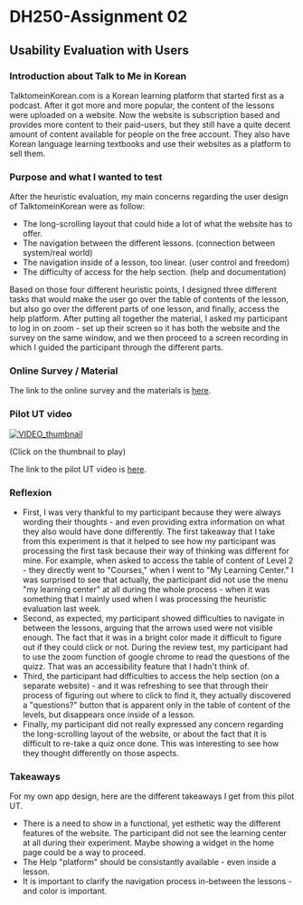 # DH250-Assignment 02
## Usability Evaluation with Users

### Introduction about Talk to Me in Korean
TalktomeinKorean.com is a Korean learning platform that started first as a podcast. After it got more and more popular, the content of the lessons were uploaded on a website. Now the website is subscription based and provides more content to their paid-users, but they still have a quite decent amount of content available for people on the free account. They also have Korean language learning textbooks and use their websites as a platform to sell them.

### Purpose and what I wanted to test
After the heuristic evaluation, my main concerns regarding the user design of TalktomeinKorean were as follow:
* The long-scrolling layout that could hide a lot of what the website has to offer.
* The navigation between the different lessons. (connection between system/real world)
* The navigation inside of a lesson, too linear. (user control and freedom)
* The difficulty of access for the help section. (help and documentation)

Based on those four different heuristic points, I designed three different tasks that would make the user go over the table of contents of the lesson, but also go over the different parts of one lesson, and finally, access the help platform.
After putting all together the material, I asked my participant to log in on zoom - set up their screen so it has both the website and the survey on the same window, and we then proceed to a screen recording in which I guided the participant through the different parts.

### Online Survey / Material
The link to the online survey and the materials is <a href="https://docs.google.com/forms/d/e/1FAIpQLScUnfoi1ZVWJe-usTBBhKE65qOkHBR8dlvi0ERtd507Bkc-Fw/viewform?usp=pp_url" target="_blank">here</a>.

### Pilot UT video
[![VIDEO_thumbnail](https://i.ibb.co/ggfBvrX/Capture-d-e-cran-2020-10-18-a-18-05-07.png)](https://drive.google.com/file/d/1XlmUr6QtZwlAZI0lHjWpwdfFwpbGonW_/view?usp=sharing)

(Click on the thumbnail to play)

The link to the pilot UT video is <a href="https://drive.google.com/file/d/1XlmUr6QtZwlAZI0lHjWpwdfFwpbGonW_/view?usp=sharing" target="_blank">here</a>.

### Reflexion
* First, I was very thankful to my participant because they were always wording their thoughts - and even providing extra information on what they also would have done differently. The first takeaway that I take from this experiment is that it helped to see how my participant was processing the first task because their way of thinking was different for mine. For example, when asked to access the table of content of Level 2 - they directly went to "Courses," when I went to "My Learning Center." I was surprised to see that actually, the participant did not use the menu "my learning center" at all during the whole process - when it was something that I mainly used when I was processing the heuristic evaluation last week.
* Second, as expected, my participant showed difficulties to navigate in between the lessons, arguing that the arrows used were not visible enough. The fact that it was in a bright color made it difficult to figure out if they could click or not. During the review test, my participant had to use the zoom function of google chrome to read the questions of the quizz. That was an accessibility feature that I hadn't think of.
* Third, the participant had difficulties to access the help section (on a separate website) - and it was refreshing to see that through their process of figuring out where to click to find it, they actually discovered a "questions?" button that is apparent only in the table of content of the levels, but disappears once inside of a lesson.
* Finally, my participant did not really expressed any concern regarding the long-scrolling layout of the website, or about the fact that it is difficult to re-take a quiz once done. This was interesting to see how they thought differently on those aspects.

### Takeaways
For my own app design, here are the different takeaways I get from this pilot UT.
* There is a need to show in a functional, yet esthetic way the different features of the website. The participant did not see the learning center at all during their experiment. Maybe showing a widget in the home page could be a way to proceed.
* The Help "platform" should be consistantly available - even inside a lesson.
* It is important to clarify the navigation process in-between the lessons - and color is important.
